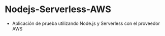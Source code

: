 # Nodejs-Serverless-AWS
- Aplicación de prueba utilizando Node.js y Serverless con el proveedor AWS
